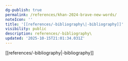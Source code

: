 ```yaml
---
dg-publish: true
permalink: /references/khan-2024-brave-new-words/
noteIcon: ''
title: '[[references/-bibliography\|-bibliography]]'
visibility: public
description: references/-bibliography\
updated: '2025-10-15T21:01:34.031Z'
---
```


[[references/-bibliography\|-bibliography]]
